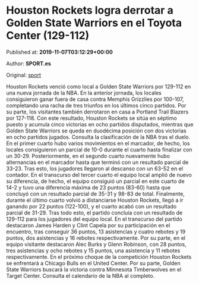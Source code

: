 
# Houston Rockets logra derrotar a Golden State Warriors en el Toyota Center (129-112)

Published at: **2019-11-07T03:12:29+00:00**

Author: **SPORT.es**

Original: [sport](https://www.sport.es/es/noticias/nba/houston-rockets-logra-derrotar-a-golden-state-warriors-en-el-toyota-center-129-112-7717579)

Houston Rockets venció como local a Golden State Warriors por 129-112 en una nueva jornada de la NBA. En la anterior jornada, los locales consiguieron ganar fuera de casa contra Memphis Grizzlies por 100-107, completando una racha de tres triunfos en los últimos cinco partidos. Por su parte, los visitantes también derrotaron en casa a Portland Trail Blazers por 127-118. Con este resultado, Houston Rockets se sitúa en séptimo puesto y acumula cinco victorias en ocho partidos disputados, mientras que Golden State Warriors se queda en duodécima posición con dos victorias en ocho partidos jugados. Consulta la clasificación de la NBA tras el duelo.
En el primer cuarto hubo varios movimientos en el marcador, de hecho, los locales consiguieron un parcial de 10-0 durante el cuarto hasta finalizar con un 30-29. Posteriormente, en el segundo cuarto nuevamente hubo alternancias en el marcador hasta que terminó con un resultado parcial de 33-23. Tras esto, los jugadores llegaron al descanso con un 63-52 en el contador.
En el transcurso del tercer cuarto el equipo local amplió de nuevo su diferencia, de hecho, el equipo consiguió un parcial en este cuarto de 14-2 y tuvo una diferencia máxima de 23 puntos (83-60) hasta que concluyó con un resultado parcial de 35-31 y 98-83 de total. Finalmente, durante el último cuarto volvió a distanciarse Houston Rockets, llegó a ir ganando por 22 puntos (122-100), y el cuarto acabó con un resultado parcial de 31-29. Tras todo esto, el partido concluía con un resultado de 129-112 para los jugadores del equipo local.
En el transcurso del partido destacaron James Harden y Clint Capela por su participación en el encuentro, tras conseguir 36 puntos, 13 asistencias y cuatro rebotes y 19 puntos, dos asistencias y 16 rebotes respectivamente. Por su parte, en el equipo visitante destacaron Alec Burks y Glenn Robinson, con 28 puntos, tres asistencias y ocho rebotes y 15 puntos, una asistencia y 11 rebotes respectivamente.
En el próximo choque de la competición Houston Rockets se enfrentará a Chicago Bulls en el United Center. Por su parte, Golden State Warriors buscará la victoria contra Minnesota Timberwolves en el Target Center. Consulta el calendario de la NBA al completo.
